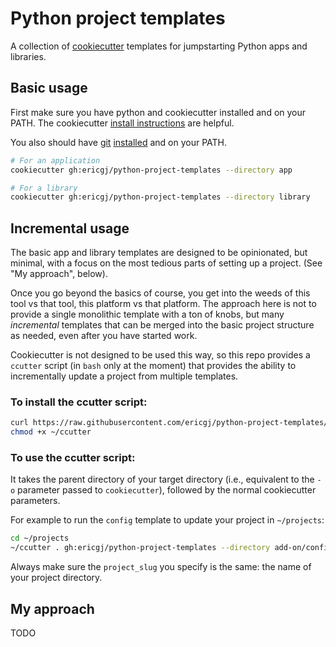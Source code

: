 # Python project templates

A collection of [cookiecutter][cookiecutter] templates for jumpstarting 
Python apps and libraries.

## Basic usage

First make sure you have python and cookiecutter installed and on your PATH. 
The cookiecutter [install instructions][cc-install] are helpful.

You also should have [git][git] [installed][git-install] and on your PATH.

```sh
# For an application
cookiecutter gh:ericgj/python-project-templates --directory app

# For a library
cookiecutter gh:ericgj/python-project-templates --directory library
```

## Incremental usage

The basic app and library templates are designed to be opinionated, but 
minimal, with a focus on the most tedious parts of setting up a project. (See
"My approach", below).

Once you go beyond the basics of course, you get into the weeds of this tool
vs that tool, this platform vs that platform. The approach here is not to 
provide a single monolithic template with a ton of knobs, but many 
_incremental_ templates that can be merged into the basic project structure
as needed, even after you have started work.

Cookiecutter is not designed to be used this way, so this repo provides a
`ccutter` script (in `bash` only at the moment) that provides the ability to 
incrementally update a project from multiple templates.

### To install the ccutter script:

```sh
curl https://raw.githubusercontent.com/ericgj/python-project-templates/master/bin/ccutter > ~/ccutter
chmod +x ~/ccutter
```

### To use the ccutter script:

It takes the parent directory of your target directory (i.e., equivalent to the
`-o` parameter passed to `cookiecutter`), followed by the normal cookiecutter
parameters.

For example to run the `config` template to update your project in
`~/projects`:

```sh
cd ~/projects
~/ccutter . gh:ericgj/python-project-templates --directory add-on/config
```

Always make sure the `project_slug` you specify is the same: the name of your
project directory.


## My approach

TODO


[cookiecutter]: https://cookiecutter.readthedocs.io
[cc-install]: https://cookiecutter.readthedocs.io/en/1.7.3/installation.html
[git]: https://git-scm.org
[git-install]: https://git-scm.org/downloads

